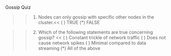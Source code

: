 Gossip Quiz

>>1. Nodes can only gossip with specific other nodes in the cluster.<<
( ) TRUE 
(*) FALSE 

>>2. Which of the following statements are true concerning gossip? <<
( ) Constant trickle of network traffic
( )  Does not cause network spikes
( ) Minimal compared to data streaming
(*) All of the above